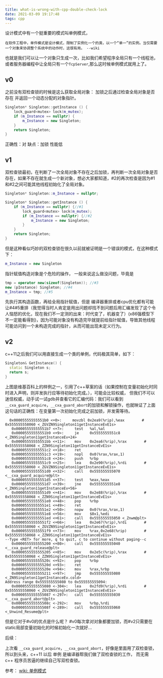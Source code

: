 ```yaml
---
title: what-is-wrong-with-cpp-double-check-lock
date: 2021-03-09 19:17:48
tags: cpp
---
```


设计模式中有一个挺重要的模式叫单例模式，
```
在软件工程中，单件模式是设计模式，限制了实例化一个的类，以一个“单一”的实例。当仅需要一个对象来协调整个系统中的动作时，这很有用。 --wiki
```


也就是我们可以让一个对象只生成一次，比如我们希望程序全局只有一个线程池，或者服务器编程中让全局只有一个`TcpServer`,那么这时候单例模式就用上了。

## v0
之前没有双检查锁的时候是这么获取全局对象：
加锁之后通过检查全局对象是否存在
并返回一个动态分配的对象指针。
```cpp
Singleton* Singleton::getInstance () {
	lock_guard<mutex> lock(m_mutex);
	if (m_Instance == nullptr) {
		m_Instance = new Singleton;
	}
	return Singleton;
}
```
正确性：对
缺点：加锁 性能低

## v1
双检查锁最初，在判断了一次全局对象不存在之后加锁，再判断一次全局对象是否存在，如果不存在就生成一个新对象，想必大家都知道，#2的再次检查是因为#1和#2之间可能其他线程初始化了全局对象。
```cpp
Singleton* Singleton::m_Instance = nullptr;

Singleton* Singleton::getInstance () {
	if (m_Instance == nullptr) {//#1
		lock_guard<mutex> lock(m_mutex);
		if (m_Instance == nullptr) {//#2
			m_Instance = new Singleton;
		}
	}
	return Singleton;
}
```
但是这种看似巧妙的双检查锁在很久以前就被证明是一个错误的模式，在这种模式下：
```cpp
m_Instance = new Singleton
```
指针赋值构造对象是个危险的操作，
一般来说这么做没问题，毕竟是
```cpp
tmp = operator new(sizeof(Singleton)); //#3
new (pInstance) Singleton; //#4
m_Instance = tmp; //#5
```
先执行其构造函数，再给全局指针赋值，但是 编译器重排或者cpu优化都有可能让#4#5重排（我觉得当时人肯定是用出问题却找不到问题后用汇编发现了这个令人恼怒的优化，现在我们不一定测的出来：时代变了，机器变了）(x86强模型下不一定能看得到)，因为可能对象没有构造完毕就提前给指针赋值，导致其他线程可能访问到一个未构造完成的指针，从而可能出现未定义行为。


## v2
c++11之后我们可以用直接生成一个类的单例，代码极其简单，如下：
```cpp
Singleton& GetInstance() {
  static Singleton s;
  return s;
}
```

上图是维基百科上的样例之一，引用了c++草案的话（如果控制在变量初始化时同时进入声明，则并发执行应等待初始化完成。），可能会比较权威，
但我们不可以迷信权威，动手试一试gdb并查看它的汇编代码：我们可以看到`__cxa_guard_acquire`，`__cxa_guard_abort`的加锁和解锁操作，也就映证了上面这句话的正确性：在变量第一次初始化完成之前加锁，并发需等待。

```
  0x00005555555551b0 <+0>:     movzbl 0x2ea9(%rip),%eax        # 0x555555558060 <_ZGVZN9Singleton11getInstanceEvE1s>
   0x00005555555551b7 <+7>:     test   %al,%al
   0x00005555555551b9 <+9>:     je     0x5555555551c8 <_ZN9Singleton11getInstanceEv+24>
   0x00005555555551bb <+11>:    mov    0x2ea6(%rip),%rax        # 0x555555558068 <_ZZN9Singleton11getInstanceEvE1s>
   0x00005555555551c2 <+18>:    ret    
   0x00005555555551c3 <+19>:    nopl   0x0(%rax,%rax,1)
   0x00005555555551c8 <+24>:    push   %rbp
   0x00005555555551c9 <+25>:    lea    0x2e90(%rip),%rdi        # 0x555555558060 <_ZGVZN9Singleton11getInstanceEvE1s>
   0x00005555555551d0 <+32>:    call   0x555555555070 <__cxa_guard_acquire@plt>
   0x00005555555551d5 <+37>:    test   %eax,%eax
   0x00005555555551d7 <+39>:    jne    0x5555555551e8 <_ZN9Singleton11getInstanceEv+56>
   0x00005555555551d9 <+41>:    mov    0x2e88(%rip),%rax        # 0x555555558068 <_ZZN9Singleton11getInstanceEvE1s>
   0x00005555555551e0 <+48>:    pop    %rbp
   0x00005555555551e1 <+49>:    ret    
   0x00005555555551e2 <+50>:    nopw   0x0(%rax,%rax,1)
   0x00005555555551e8 <+56>:    mov    $0x1,%edi
   0x00005555555551ed <+61>:    call   0x555555555050 <_Znwm@plt>
   0x00005555555551f2 <+66>:    lea    0x2e67(%rip),%rdi        # 0x555555558060 <_ZGVZN9Singleton11getInstanceEvE1s>
   0x00005555555551f9 <+73>:    mov    %rax,0x2e68(%rip)        # 0x555555558068 <_ZZN9Singleton11getInstanceEvE1s>
--Type <RET> for more, q to quit, c to continue without paging--c
   0x0000555555555200 <+80>:    call   0x555555555040 <__cxa_guard_release@plt>
   0x0000555555555205 <+85>:    mov    0x2e5c(%rip),%rax        # 0x555555558068 <_ZZN9Singleton11getInstanceEvE1s>
   0x000055555555520c <+92>:    pop    %rbp
   0x000055555555520d <+93>:    ret    
   0x000055555555520e <+94>:    mov    %rax,%rbp
   0x0000555555555211 <+97>:    jmp    0x555555555080 <_ZN9Singleton11getInstanceEv.cold>
Address range 0x555555555080 to 0x555555555094:
   0x0000555555555080 <-304>:   lea    0x2fd9(%rip),%rdi        # 0x555555558060 <_ZGVZN9Singleton11getInstanceEvE1s>
   0x0000555555555087 <-297>:   call   0x555555555030 <__cxa_guard_abort@plt>
   0x000055555555508c <-292>:   mov    %rbp,%rdi
   0x000055555555508f <-289>:   call   0x555555555060 <_Unwind_Resume@plt>
```

但是它对于#v0的优点是什么呢？
#v0每次拿对对象都要加锁，而#v2只需要在static局部变量初始化的时候初始化一次就好...


后续：

上次看 `__cxa_guard_acquire`，`__cxa_guard_abort`，好像是里面用了双检查锁，所以到头来，c++11 以后 单例 是编译器帮我们做了双检查锁的工作，
而无需 c++ 程序员苦逼的继续自己写双检查锁。

参考：
[wiki: 单例模式](https://en.wikipedia.org/wiki/Singleton_pattern)